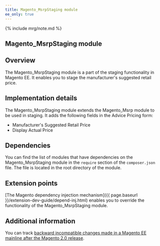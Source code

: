 ```yaml
---
title: Magento_MsrpStaging module
ee_only: true
---
```


{% include mrg/note.md %}

## Magento_MsrpStaging module

## Overview

The Magento_MsrpStaging module is a part of the staging functionality in Magento EE. It enables you to stage the manufacturer's suggested retail price.

## Implementation details

The Magento_MsrpStaging module extends the Magento_Msrp module to be used in staging. It adds the following fields in the Advice Pricing form:

- Manufacturer's Suggested Retail Price
- Display Actual Price

## Dependencies

You can find the list of modules that have dependencies on the Magento_MsrpStaging module in the `require` section of the `composer.json` file. The file is located in the root directory of the module.

## Extension points

[The Magento dependency injection mechanism]({{ page.baseurl }}/extension-dev-guide/depend-inj.html) enables you to override the functionality of the Magento_MsrpStaging module.

## Additional information

You can track [backward incompatible changes made in a Magento EE mainline after the Magento 2.0 release](http://devdocs.magento.com/guides/v2.0/release-notes/changes/ee_changes.html).
